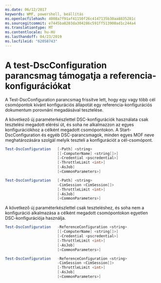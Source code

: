 ```yaml
---
ms.date: 06/12/2017
keywords: WMF, powershell, beállítás
ms.openlocfilehash: 4008a7f91af41150f26c4147135b30aa8835281c
ms.sourcegitcommit: e7445ba8203da304286c591ff513900ad1c244a4
ms.translationtype: MT
ms.contentlocale: hu-HU
ms.lasthandoff: 04/23/2019
ms.locfileid: "62058743"
---
```

# <a name="test-dscconfiguration-cmdlet-supports-reference-configurations"></a>A test-DscConfiguration parancsmag támogatja a referencia-konfigurációkat

A Test-DscConfiguration parancsmag frissítve lett, hogy egy vagy több cél csomópontok kívánt konfigurációs állapotát egy referencia-konfigurációs dokumentum porovnání megadásával tesztelése.

A következő új paraméterkészlettel DSC-konfigurációk használata csak tesztelési megadott elérési út, és soha ne alkalmazzon az egyes konfigurációkhoz a célként megadott csomópontokon. A Start-DscConfiguration és egyéb DSC-parancsmagok, minden egyes MOF neve meghatározására szolgál melyik teszteli a konfigurációt a cél-csomópont.

```powershell
Test-DscConfiguration   [-Path] <string>
                        [[-ComputerName] <string[]>]
                        [-Credential <pscredential>]
                        [-ThrottleLimit <int>]
                        [-AsJob]
                        [<CommonParameters>]

Test-DscConfiguration   [-Path] <string>
                        -CimSession <CimSession[]>
                        [-ThrottleLimit <int>]
                        [-AsJob]
                        [<CommonParameters>]
```

A következő új paraméterkészlettel csak teszteléshez, és soha nem a konfiguráció alkalmazása a célként megadott csomópontokon egyetlen DSC-konfigurációja használja.

```powershell
Test-DscConfiguration   -ReferenceConfiguration <string>
                        [[-ComputerName] <string[]>]
                        [-Credential <pscredential>]
                        [-ThrottleLimit <int>]
                        [-AsJob]
                        [<CommonParameters>]

Test-DscConfiguration   -ReferenceConfiguration <string>
                        -CimSession <CimSession[]>
                        [-ThrottleLimit <int>]
                        [-AsJob]
                        [<CommonParameters>]
```
